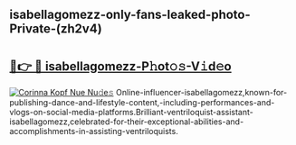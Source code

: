 ## isabellagomezz-only-fans​-leaked-photo​-Private-(zh2v4)


# <h2><a href="https://mediaupload.pro?title=isabellagomezz&ref=git">🔗👉 🔴 isabellagomezz-P𝚑ot𝚘𝚜-V𝚒d𝚎o</a></h2>

[![Corinna Kopf Nue Nu𝚍e𝚜](https://i.imgur.com/0qMVB7G.gif)](https://mediaupload.pro?title=isabellagomezz&ref=git)
Online-influencer-isabellagomezz,known-for-publishing-dance-and-lifestyle-content,-including-performances-and-vlogs-on-social-media-platforms.Brilliant-ventriloquist-assistant-isabellagomezz,celebrated-for-their-exceptional-abilities-and-accomplishments-in-assisting-ventriloquists.  